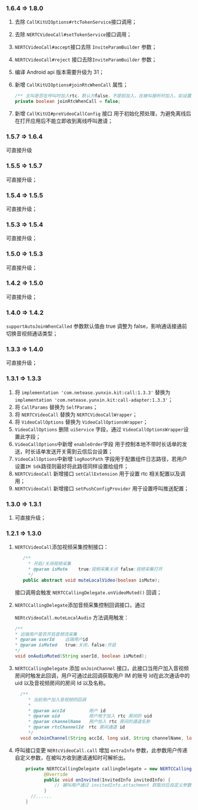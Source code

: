 ### 1.6.4 => 1.8.0

1. 去除 `CallKitUIOptions#rtcTokenService`接口调用；
1. 去除 `NERTCVideoCall#setTokenService`接口调用；
1. `NERTCVideoCall#accept`接口去除 `InviteParamBuilder` 参数；
1. `NERTCVideoCall#reject` 接口去除`InviteParamBuilder` 参数；
1. 编译 Android api 版本需要升级为 31；
1. 新增 `CallKitUIOptions#joinRtcWhenCall` 属性；

   ```java
   /** 主叫是否在呼叫时加入rtc，默认为false，不提前加入，在被叫接听时加入，如设置提前加入房间会带来通话费用的增加，同时提升首帧开画时间 */
   private boolean joinRtcWhenCall = false;
   ```
   
1. 新增 `CallKitUI#preVideoCallConfig` 接口 用于初始化预处理，为避免离线后在打开应用后不能立即收到离线呼叫邀请；

### 1.5.7 => 1.6.4

可直接升级

### 1.5.5 => 1.5.7
可直接升级；

### 1.5.4 => 1.5.5

可直接升级；

### 1.5.3 => 1.5.4

可直接升级；

### 1.5.0 => 1.5.3

可直接升级；

### 1.4.2 => 1.5.0

可直接升级；

### 1.4.0 => 1.4.2

`supportAutoJoinWhenCalled` 参数默认值由 true 调整为 false，影响通话接通前切换音视频通话类型；

### 1.3.3 => 1.4.0

可直接升级；

### 1.3.1 => 1.3.3

1. 将 `implementation 'com.netease.yunxin.kit:call:1.3.3'` 替换为 `implementation 'com.netease.yunxin.kit:call-adapter:1.3.3'`；
2. 将 `CallParams` 替换为 `SelfParams`；
3. 将 `NERTCVideoCall` 替换为 `NERTCVideoCallWrapper`；
4. 将 `VideoCallOptions` 替换为 `VideoCallOptionsWrapper`；
5. `VideoCallOptions` 删除 `uiService` 字段，通过 `VideoCallOptionsWrapper`设置此字段；
6. `VideoCallOptions`中新增 `enableOrder`字段 用于控制本地不带时长话单的发送，时长话单发送开关需到云信后台设置；
7. `VideoCallOptions`中新增 `logRootPath` 字段用于配置组件日志路径，若用户设置`IM Sdk`路径则最好将此路径同样设置给组件；
8. `NERTCVideoCall` 新增接口 `setCallExtension` 用于设置 rtc 相关配置以及调用；
9. `NERTCVideoCall` 新增接口 `setPushConfigProvider` 用于设置呼叫推送配置；

### 1.3.0 => 1.3.1

1. 可直接升级；

### 1.2.1 => 1.3.0

1. `NERTCVideoCall`添加视频采集控制接口：

   ```java
      /**
      	* 开启/关闭视频采集
      	* @param isMute    true:视频采集关闭 false:视频采集打开
      	*/
      public abstract void muteLocalVideo(boolean isMute);
   ```

   接口调用会触发 `NERTCCallingDelegate.onVideoMuted()` 回调；

2. `NERTCCallingDelegate`添加音频采集控制回调接口，通过 

   `NERtcVideoCall.muteLocalAudio` 方法调用触发：

      ```java
   /**
   	* 远端用户是否开启音频流采集
   	* @param userId    远端用户id
   	* @param isMuted   true:关闭，false:开启
   	*/
   void onAudioMuted(String userId, boolean isMuted);
      ```

3. `NERTCCallingDelegate` 添加 `onJoinChannel` 接口，此接口当用户加入音视频房间时触发此回调，用户可通过此回调获取用户 IM 的账号 Id在此次通话中的 uid 以及音视频房间的房间 Id 以及名称。

   ```java
     /**
     	* 当前用户加入音视频的回调
     	*
     	* @param accId         用户 id
     	* @param uid           用户用于加入 rtc 房间的 uid
     	* @param channelName   用户加入 rtc 房间的通道名称
     	* @param rtcChannelId  rtc 房间通道 id
     	*/
     void onJoinChannel(String accId, long uid, String channelName, long rtcChannelId);
   ```

4. 呼叫接口变更  `NERtcVideoCall.call` 增加 `extraInfo` 参数，此参数用户传递自定义参数，在被叫方收到邀请通知时可解析出。

   ```java
       private NERTCCallingDelegate callingDelegate = new NERTCCallingDelegate() {
              @Override
              public void onInvited(InvitedInfo invitedInfo) {
                  // 被叫用户通过 invitedInfo.attachment 获取对应自定义参数；
              }
         //......
       }
   ```

